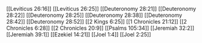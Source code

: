 [[Leviticus 26:16]]
[[Leviticus 26:25]]
[[Deuteronomy 28:21]]
[[Deuteronomy 28:22]]
[[Deuteronomy 28:25]]
[[Deuteronomy 28:38]]
[[Deuteronomy 28:42]]
[[Deuteronomy 28:52]]
[[2 Kings 6:25]]
[[1 Chronicles 21:12]]
[[2 Chronicles 6:28]]
[[2 Chronicles 20:9]]
[[Psalms 105:34]]
[[Jeremiah 32:2]]
[[Jeremiah 39:1]]
[[Ezekiel 14:21]]
[[Joel 1:4]]
[[Joel 2:25]]
